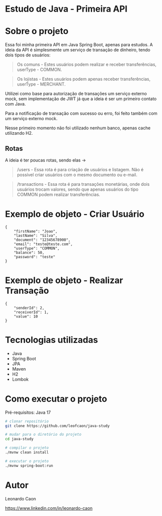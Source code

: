 # Estudo de Java - Primeira API
# Sobre o projeto

Essa foi minha primeira API em Java Spring Boot, apenas para estudos. A ideia da API é simplesmente um serviço de transação de dinheiro, tendo dois tipos de usuários:



>Os comuns - Estes usuários podem realizar e receber transferências, userType - COMMON.

>Os lojistas - Estes usuários podem apenas receber transferências, userType - MERCHANT.

Utilizei como base para autorização de transações um serviço externo mock, sem implementação de JWT já que a ideia é ser um primeiro contato com Java.

Para a notificação de transação com sucesso ou erro, foi feito também com um serviço externo mock.

Nesse primeiro momento não foi utilizado nenhum banco, apenas cache utilizando H2.
## Rotas

A ideia é ter poucas rotas, sendo elas ->
>/users - Essa rota é para criação de usuários e listagem. Não é possível criar usuários com o mesmo documento ou e-mail. 

>/transactions - Essa rota é para transações monetárias, onde dois usuários trocam valores, sendo que apenas usuários
> do tipo COMMON podem realizar transferências.

# Exemplo de objeto - Criar Usuário
```
{
    "firstName": "Joao",
    "lastName": "Silva",
    "document": "12345678900",
    "email": "teste@teste.com",
    "userType": "COMMON",
    "balance": 50,
    "password": "teste"
}
```

# Exemplo de objeto - Realizar Transação
```
{ 
    "senderId": 2,
    "receiverId": 1,
    "value": 10
}
```
# Tecnologias utilizadas
- Java
- Spring Boot
- JPA
- Maven
- H2
- Lombok
# Como executar o projeto


Pré-requisitos: Java 17

```bash
# clonar repositório
git clone https://github.com/leofcaon/java-study

# mudar para o diretório do projeto
cd java-study

# compilar o projeto
./mvnw clean install

# executar o projeto
./mvnw spring-boot:run

```

# Autor

Leonardo Caon

https://www.linkedin.com/in/leonardo-caon
